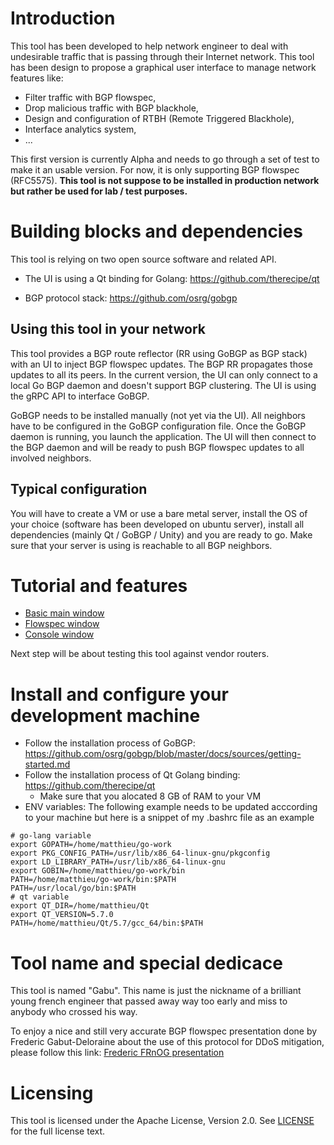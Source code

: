 # Introduction

This tool has been developed to help network engineer to deal with undesirable traffic that is passing through their Internet network. This tool has been design to propose a graphical user interface to manage network features like:

* Filter traffic with BGP flowspec,
* Drop malicious traffic with BGP blackhole,
* Design and configuration of RTBH (Remote Triggered Blackhole),
* Interface analytics system,
* ... 

This first version is currently Alpha and needs to go through a set of test to make it an usable version. For now, it is only supporting BGP flowspec (RFC5575). __This tool is not suppose to be installed in production network but rather be used for lab / test purposes.__

# Building blocks and dependencies

This tool is relying on two open source software and related API.

* The UI is using a Qt binding for Golang: https://github.com/therecipe/qt

* BGP protocol stack: https://github.com/osrg/gobgp

## Using this tool in your network

This tool provides a BGP route reflector (RR using GoBGP as BGP stack) with an UI to inject BGP flowspec updates. The BGP RR propagates those updates to all its peers. In the current version, the UI can only connect to a local Go BGP daemon and doesn't support BGP clustering. The UI is using the gRPC API to interface GoBGP.

GoBGP needs to be installed manually (not yet via the UI). All neighbors have to be configured in the GoBGP configuration file. Once the GoBGP daemon is running, you launch the application. The UI will then connect to the BGP daemon and will be ready to push BGP flowspec updates to all involved neighbors.

## Typical configuration

You will have to create a VM or use a bare metal server, install the OS of your choice (software has been developed on ubuntu server), install all dependencies (mainly Qt / GoBGP / Unity) and you are ready to go. Make sure that your server is using is reachable to all BGP neighbors.

# Tutorial and features
* [Basic main window](https://github.com/Matt-Texier/local-mitigation-agent/blob/master/docs/main_win.md)
* [Flowspec window](https://github.com/Matt-Texier/local-mitigation-agent/blob/master/docs/flowspec_win.md)
* [Console window](https://github.com/Matt-Texier/local-mitigation-agent/blob/master/docs/console_win.md)

Next step will be about testing this tool against vendor routers.

# Install and configure your development machine

* Follow the installation process of GoBGP: https://github.com/osrg/gobgp/blob/master/docs/sources/getting-started.md
* Follow the installation process of Qt Golang binding: https://github.com/therecipe/qt
  * Make sure that you alocated 8 GB of RAM to your VM
* ENV variables: The following example needs to be updated acccording to your machine but here is a snippet of my .bashrc file as an example

```
# go-lang variable
export GOPATH=/home/matthieu/go-work
export PKG_CONFIG_PATH=/usr/lib/x86_64-linux-gnu/pkgconfig
export LD_LIBRARY_PATH=/usr/lib/x86_64-linux-gnu
export GOBIN=/home/matthieu/go-work/bin
PATH=/home/matthieu/go-work/bin:$PATH
PATH=/usr/local/go/bin:$PATH
# qt variable
export QT_DIR=/home/matthieu/Qt
export QT_VERSION=5.7.0
PATH=/home/matthieu/Qt/5.7/gcc_64/bin:$PATH
```


# Tool name and special dedicace

This tool is named "Gabu". This name is just the nickname of a brilliant young french engineer that passed away way too early and miss to anybody who crossed his way.

To enjoy a nice and still very accurate BGP flowspec presentation done by Frederic Gabut-Deloraine about the use of this protocol for DDoS mitigation, please follow this link: [Frederic FRnOG presentation](http://www.dailymotion.com/video/xtngjg_frnog-18-flowspec-frederic-gabut-deloraine-neo-telecoms_tech)

# Licensing

This tool is licensed under the Apache License, Version 2.0. See [LICENSE](https://github.com/Matt-Texier/local-mitigation-agent/blob/master/LICENSE) for the full license text.


